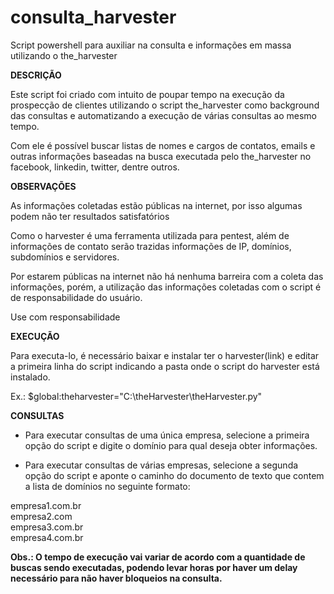 # consulta_harvester
Script powershell para auxiliar na consulta e informações em massa utilizando o the_harvester

<b>DESCRIÇÃO</b>

<p>Este script foi criado com intuito de poupar tempo na execução da prospecção de clientes utilizando o script the_harvester como background das consultas e automatizando a execução de várias consultas ao mesmo tempo.

Com ele é possível buscar listas de nomes e cargos de contatos, emails e outras informações baseadas na busca executada pelo the_harvester no facebook, linkedin, twitter, dentre outros.
</p>
<b>OBSERVAÇÕES</b>
<p>
As informações coletadas estão públicas na internet, por isso algumas podem não ter resultados satisfatórios

Como o harvester é uma ferramenta utilizada para pentest, além de informações de contato serão trazidas informações de IP, domínios, subdomínios e servidores.

Por estarem públicas na internet não há nenhuma barreira com a coleta das informações, porém, a utilização das informações coletadas com o script é de responsabilidade do usuário. 


Use com responsabilidade

</p>
<b>EXECUÇÃO</b>
<p>
Para executa-lo, é necessário baixar e instalar ter o harvester(link) e  editar  a primeira  linha do script indicando a pasta onde o script do harvester está instalado.

Ex.: $global:theharvester="C:\theHarvester\theHarvester.py"
</p>
<b>CONSULTAS</b> 
<p>

- Para executar consultas de uma única empresa, selecione a primeira opção do script e digite o domínio para qual deseja obter informações.

- Para executar consultas de várias empresas, selecione a segunda opção do script e aponte o caminho do documento de texto que contem a lista de domínios no seguinte formato:

empresa1.com.br</br>
empresa2.com</br>
empresa3.com.br</br>
empresa4.com.br</br>


<b>Obs.: O tempo de execução vai variar de acordo com a quantidade de buscas sendo executadas, podendo levar horas por haver um delay necessário para não haver bloqueios na consulta.</b>
</p>
